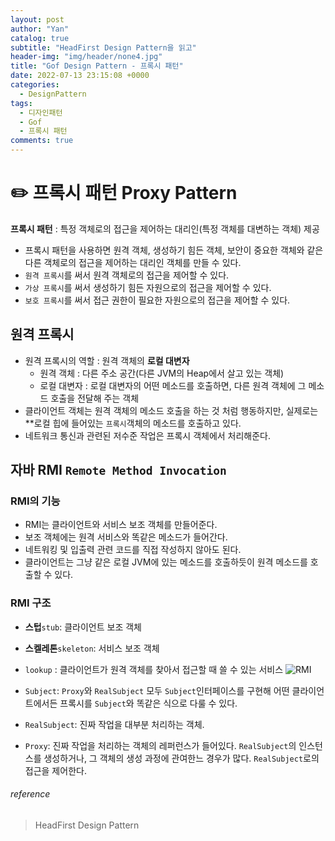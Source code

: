 ```yaml
---
layout: post
author: "Yan"
catalog: true
subtitle: "HeadFirst Design Pattern을 읽고"
header-img: "img/header/none4.jpg"
title: "Gof Design Pattern - 프록시 패턴"
date: 2022-07-13 23:15:08 +0000
categories:
  - DesignPattern
tags:
  - 디자인패턴
  - Gof
  - 프록시 패턴
comments: true
---
```


# ✏️ 프록시 패턴 Proxy Pattern

**프록시 패턴** : 특정 객체로의 접근을 제어하는 대리인(특정 객체를 대변하는 객체) 제공  

- 프록시 패턴을 사용하면 원격 객체, 생성하기 힘든 객체, 보안이 중요한 객체와 같은 다른 객체로의 접근을 제어하는 대리인 객체를 만들 수 있다.
- `원격 프록시`를 써서 원격 객체로의 접근을 제어할 수 있다.
- `가상 프록시`를 써서 생성하기 힘든 자원으로의 접근을 제어할 수 있다.
- `보호 프록시`를 써서 접근 권한이 필요한 자원으로의 접근을 제어할 수 있다.

## 원격 프록시

- 원격 프록시의 역할 : 원격 객체의 **로컬 대변자**
  - 원격 객체 : 다른 주소 공간(다른 JVM의 Heap에서 살고 있는 객체)
  - 로컬 대변자 : 로컬 대변자의 어떤 메소드를 호출하면, 다른 원격 객체에 그 메소드 호출을 전달해 주는 객체
- 클라이언트 객체는 원격 객체의 메소드 호출을 하는 것 처럼 행동하지만, 실제로는 **로컬 힙에 들어있는 `프록시`객체의 메소드를 호출하고 있다.
- 네트워크 통신과 관련된 저수준 작업은 프록시 객체에서 처리해준다.

## 자바 RMI `Remote Method Invocation`

### RMI의 기능
- RMI는 클라이언트와 서비스 보조 객체를 만들어준다.
- 보조 객체에는 원격 서비스와 똑같은 메소드가 들어간다.
- 네트워킹 및 입출력 관련 코드를 직접 작성하지 않아도 된다.
- 클라이언트는 그냥 같은 로컬 JVM에 있는 메소드를 호출하듯이 원격 메소드를 호출할 수 있다.

### RMI 구조
- **스텁**`stub`: 클라이언트 보조 객체
- **스켈레톤**`skeleton`: 서비스 보조 객체
- `lookup` : 클라이언트가 원격 객체를 찾아서 접근할 때 쓸 수 있는 서비스
![RMI](https://t1.daumcdn.net/cfile/tistory/2704234F58ABB10B1D)

- `Subject`: `Proxy`와 `RealSubject` 모두 `Subject`인터페이스를 구현해 어떤 클라이언트에서든 프록시를 `Subject`와 똑같은 식으로 다룰 수 있다.
- `RealSubject`: 진짜 작업을 대부분 처리하는 객체. 
- `Proxy`: 진짜 작업을 처리하는 객체의 레퍼런스가 들어있다. `RealSubject`의 인스턴스를 생성하거나, 그 객체의 생성 과정에 관여한느 경우가 많다. `RealSubject`로의 접근을 제어한다.


###### reference

> HeadFirst Design Pattern   
